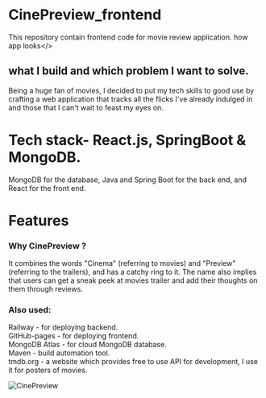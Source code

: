 # CinePreview_frontend
This repository contain frontend code for movie review application.
<a src="https://github.com/saxena100parth/CinePreview-frontend#also-used">how app looks</>


## what I build and which problem I want to solve.

Being a huge fan of movies, I decided to put my tech skills to good use by crafting a web application that tracks all the flicks I've already indulged in and those that I can't wait to feast my eyes on.

# Tech stack- React.js, SpringBoot & MongoDB.
MongoDB for the database, Java and Spring Boot for the back end, and React for the front end.

# Features


### Why CinePreview ?
It combines the words "Cinema" (referring to movies) and "Preview" (referring to the trailers), and has a catchy ring to it. The name also implies that users can get a sneak peek at movies trailer and add their thoughts on them through reviews.

### Also used:
Railway - for deploying backend. <br>
GitHub-pages - for deploying frontend. <br>
MongoDB Atlas - for cloud MongoDB database. <br>
Maven - build automation tool. <br>
tmdb.org - a website which provides free to use API for development, I use it for posters of movies. <br>


![CinePreview](https://user-images.githubusercontent.com/87128985/232482614-bf559a1b-165e-448b-ad61-cb10f389eb3a.jpg)

